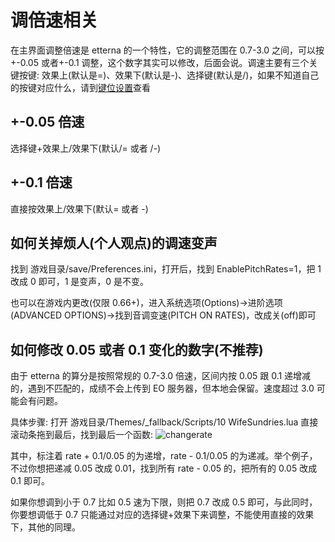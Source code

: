 # 调倍速相关

在主界面调整倍速是 etterna 的一个特性，它的调整范围在 0.7-3.0 之间，可以按+-0.05 或者+-0.1 调整，这个数字其实可以修改，后面会说。调速主要有三个关键按键: 效果上(默认是=)、效果下(默认是-)、选择键(默认是/)，如果不知道自己的按键对应什么，请到[键位设置](/keyconfig.html)查看

## +-0.05 倍速

选择键+效果上/效果下(默认/= 或者 /-)

## +-0.1 倍速

直接按效果上/效果下(默认= 或者 -)

## 如何关掉烦人(个人观点)的调速变声

找到 游戏目录/save/Preferences.ini，打开后，找到 EnablePitchRates=1，把 1 改成 0 即可，1 是变声，0 是不变。

也可以在游戏内更改(仅限 0.66+)，进入系统选项(Options)->进阶选项(ADVANCED OPTIONS)->找到音调变速(PITCH ON RATES)，改成关(off)即可

## 如何修改 0.05 或者 0.1 变化的数字(不推荐)

由于 etterna 的算分是按照常规的 0.7-3.0 倍速，区间内按 0.05 跟 0.1 递增减的，遇到不匹配的，成绩不会上传到 EO 服务器，但本地会保留。速度超过 3.0 可能会有问题。

具体步骤:
打开 游戏目录/Themes/\_fallback/Scripts/10 WifeSundries.lua
直接滚动条拖到最后，找到最后一个函数:
<img :src="$withBase('/zhs/changerate.png')" alt="changerate">

其中，标注着 rate + 0.1/0.05 的为递增，rate - 0.1/0.05 的为递减。举个例子，不过你想把递减 0.05 改成 0.01，找到所有 rate - 0.05 的，把所有的 0.05 改成 0.1 即可。

如果你想调到小于 0.7 比如 0.5 速为下限，则把 0.7 改成 0.5 即可，与此同时，你要想调低于 0.7 只能通过对应的选择键+效果下来调整，不能使用直接的效果下，其他的同理。
